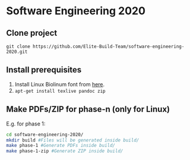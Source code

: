 # Software Engineering 2020

## Clone project
`git clone https://github.com/Elite-Build-Team/software-engineering-2020.git`

## Install prerequisites
1. Install Linux Biolinum font from [here](https://www.fontsquirrel.com/fonts/linux-biolinum).
2. `apt-get install texlive pandoc zip`

## Make PDFs/ZIP for phase-n (only for Linux)

E.g. for phase 1:
```bash
cd software-engineering-2020/
mkdir build #Files will be generated inside build/
make phase-1 #Generate PDFs inside build/
make phase-1-zip #Generate ZIP inside build/
```
